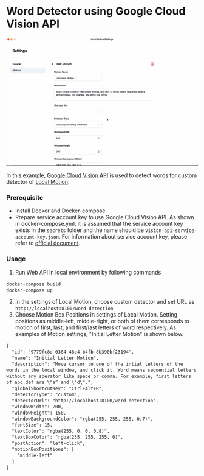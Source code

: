 # Word Detector using Google Cloud Vision API

![default-detector-demo](../../../assets/custom-word-detector-demo.gif)

In this example, [Google Cloud Vision API](https://cloud.google.com/vision/docs) is used to detect words for custom detector of [Local Motion](https://github.com/oyam/local-motion).

### Prerequisite

- Install Docker and Docker-compose
- Prepare service account key to use Google Cloud Vision API. As shown in docker-compose.yml, it is assumed that the service account key exists in the `secrets` folder and the name should be `vision-api-service-account-key.json`. For information about service account key, please refer to [official document](https://cloud.google.com/vision/docs/setup#sa).

### Usage

1. Run Web API in local environment by following commands

```
docker-compose build
docker-compose up
```
2. In the settings of Local Motion, choose custom detector and set URL as `http://localhost:8100/word-detection`
3. Choose Motion Box Positions in settings of Local Motion. Setting positions as middle-left, middle-right, or both of them corresponds to motion of first, last, and first/last letters of word respectively. As examples of Motion settings, "Initial Letter Motion" is shown below.

```
{
  "id": "9779fc8d-0384-48e4-b4fb-8b390bf23194",
  "name": "Initial Letter Motion",
  "description": "Move cursor to one of the intial letters of the words in the local window, and click it. Word means sequential letters without any sperator like space or comma. For example, first letters of abc.def are \"a” and \"d\".",
  "globalShortcutKey": "Ctrl+Alt+R",
  "detectorType": "custom",
  "detectorUrl": "http://localhost:8100/word-detection",
  "windowWidth": 200,
  "windowHeight": 150,
  "windowBackgroundColor": "rgba(255, 255, 255, 0.7)",
  "fontSize": 15,
  "textColor": "rgba(255, 0, 0, 0.8)",
  "textBoxColor": "rgba(255, 255, 255, 0)",
  "postAction": "left-click",
  "motionBoxPositions": [
    "middle-left"
  ]
}
```
